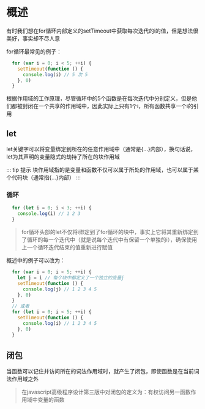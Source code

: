 # 概述
有时我们想在for循环内部定义的setTimeout中获取每次迭代的i的值，但是想法很美好，事实却不尽人意

for循环最常见的例子：
```js
  for (var i = 0; i < 5; ++i) {
    setTimeout(function () {
      console.log(i) // 5 次 5
    }, 0)
  }
```
根据作用域的工作原理，尽管循环中的5个函数是在每次迭代中分别定义，但是他们都被封闭在一个共享的作用域中，因此实际上只有1个i，所有函数共享一个i的引用

## let
let关键字可以将变量绑定到所在的任意作用域中（通常是{...}内部），换句话说，let为其声明的变量隐式的劫持了所在的块作用域

::: tip 提示
  块作用域指的是变量和函数不仅可以属于所处的作用域，也可以属于某个代码块（通常指{...}内部）
:::

### 循环
```js
  for (let i = 0; i < 3; ++i) {
    console.log(i) // 1 2 3
  }
```
> for循环头部的let不仅将i绑定到了for循环的块中，事实上它将其重新绑定到了循环的每一个迭代中（就是说每个迭代中有保留一个单独的i），确保使用上一个循环迭代结束的值重新进行赋值

概述中的例子可以改为：
```js
  for (var i = 0; i < 5; ++i) {
    let j = i // 每个块中都定义了一个独立的变量j
    setTimeout(function () {
      console.log(j) // 1 2 3 4 5
    }, 0)
  }
  // 或者
  for (let i = 0; i < 5; ++i) {
    setTimeout(function () {
      console.log(i) // 1 2 3 4 5
    }, 0)
  }
```
## 闭包
当函数可以记住并访问所在的词法作用域时，就产生了闭包，即使函数是在当前词法作用域之外
> 在javascript高级程序设计第三版中对闭包的定义为：有权访问另一函数作用域中变量的函数